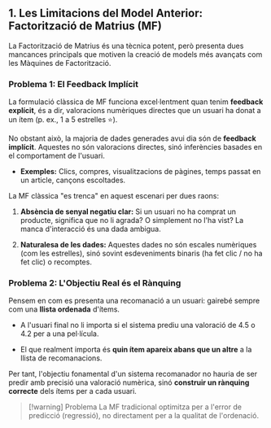 
## 1. Les Limitacions del Model Anterior: Factorització de Matrius (MF)

La Factorització de Matrius és una tècnica potent, però presenta dues mancances principals que motiven la creació de models més avançats com les Màquines de Factorització.

### Problema 1: El Feedback Implícit

La formulació clàssica de MF funciona excel·lentment quan tenim **feedback explícit**, és a dir, valoracions numèriques directes que un usuari ha donat a un ítem 
	(p. ex., 1 a 5 estrelles ⭐).

No obstant això, la majoria de dades generades avui dia són de **feedback implícit**. Aquestes no són valoracions directes, sinó inferències basades en el comportament de l'usuari.
- **Exemples:** Clics, compres, visualitzacions de pàgines, temps passat en un article, cançons escoltades.


La MF clàssica "es trenca" en aquest escenari per dues raons:

1. **Absència de senyal negatiu clar:** 
	Si un usuari no ha comprat un producte, significa que no li agrada? O simplement no l'ha vist? La manca d'interacció és una dada ambigua.

2. **Naturalesa de les dades:** 
	Aquestes dades no són escales numèriques (com les estrelles), sinó sovint esdeveniments binaris (ha fet clic / no ha fet clic) o recomptes.


### Problema 2: L'Objectiu Real és el Rànquing

Pensem en com es presenta una recomanació a un usuari: gairebé sempre com una **llista ordenada** d'ítems.

- A l'usuari final no li importa si el sistema prediu una valoració de 4.5 o 4.2 per a una pel·lícula.

- El que realment importa és **quin ítem apareix abans que un altre** a la llista de recomanacions.

Per tant, l'objectiu fonamental d'un sistema recomanador no hauria de ser predir amb precisió una valoració numèrica, sinó **construir un rànquing correcte** dels ítems per a cada usuari.

>[!warning] Problema
>La MF tradicional optimitza per a l'error de predicció (regressió), no directament per a la qualitat de l'ordenació.

